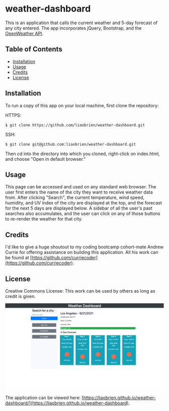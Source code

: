 # weather-dashboard

This is an application that calls the current weather and 5-day forecast of any city entered. The app incorporates jQuery, Bootstrap, and the [OpenWeather API](https://openweathermap.org/api/one-call-api).

## Table of Contents

- [Installation](#installation)
- [Usage](#usage)
- [Credits](#credits)
- [License](#license)

## Installation

To run a copy of this app on your local machine, first clone the repository:

HTTPS:

```
$ git clone https://github.com/liaobrien/weather-dashboard.git
```

SSH:

```
$ git clone git@github.com:liaobrien/weather-dashboard.git
```

Then cd into the directory into which you cloned, right-click on index.html, and choose "Open in default browser."

## Usage

This page can be accessed and used on any standard web browser. The user first enters the name of the city they want to receive weather data from. After clicking "Search", the current temperature, wind speed, humidity, and UV index of the city are displayed at the top, and the forecast for the next 5 days are displayed below. A sidebar of all the user's past searches also accumulates, and the user can click on any of those buttons to re-render the weather for that city.

## Credits

I'd like to give a huge shoutout to my coding bootcamp cohort-mate Andrew Currie for offering assistance on building this application. All his work can be found at [https://github.com/curriecoder](https://github.com/curriecoder).

## License

Creative Commons License: This work can be used by others as long as credit is given.

![screenshot of application](./assets/images/screenshot.png)

The application can be viewed here: [https://liaobrien.github.io/weather-dashboard/](https://liaobrien.github.io/weather-dashboard).
